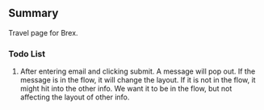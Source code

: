 ## Summary

Travel page for Brex.

### Todo List

1. After entering email and clicking submit. A message will pop out. If the message is in the flow, it will change the layout. If it is not in the flow, it might hit into the other info. We want it to be in the flow, but not affecting the layout of other info.
